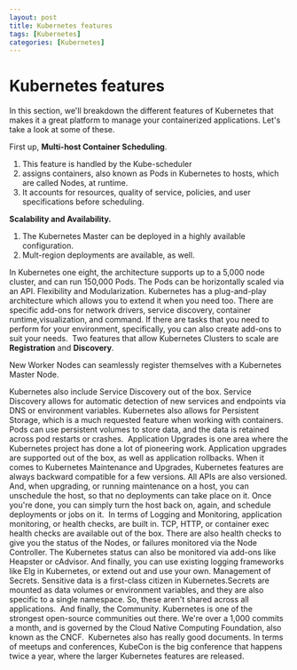 ```yaml
---
layout: post
title: Kubernetes features
tags: [Kubernetes]
categories: [Kubernetes]
---
```

# Kubernetes features


In this section, we'll breakdown the different features of Kubernetes that makes it a great platform to manage your containerized applications. Let's take a look at some of these.

First up, **Multi-host Container Scheduling**.
1. This feature is handled by the Kube-scheduler
2. assigns containers, also known as Pods in Kubernetes to hosts, which are called Nodes, at runtime.
3. It accounts for resources, quality of service, policies, and user specifications before scheduling.

**Scalability and Availability.**
1. The Kubernetes Master can be deployed in a highly available configuration. 
2. Mult-region deployments are available, as well.

In Kubernetes one eight, the architecture supports up to a 5,000 node cluster, and can run 150,000 Pods. The Pods can be horizontally scaled via an API. Flexibility and Modularization. Kubernetes has a plug-and-play architecture which allows you to extend it when you need too.
There are specific add-ons for network drivers, service discovery, container runtime,visualization, and command. If there are tasks that you need to perform for your environment, specifically, you can also create add-ons to suit your needs. 
Two features that allow Kubernetes Clusters to scale are **Registration** and **Discovery**.


New Worker Nodes can seamlessly register themselves with a Kubernetes Master Node.

Kubernetes also include Service Discovery out of the box. Service Discovery allows for automatic detection of new services and endpoints via DNS or environment variables.
Kubernetes also allows for Persistent Storage, which is a much requested feature when working with containers. 
Pods can use persistent volumes to store data, and the data is retained across pod restarts or crashes. 
Application Upgrades is one area where the Kubernetes project has done a lot of pioneering work. Application upgrades are supported out of the box, as well as application rollbacks. When it comes to Kubernetes Maintenance and Upgrades, Kubernetes features are always backward compatible for a few versions.
All APIs are also versioned. And, when upgrading, or running maintenance on a host, you can unschedule the host, so that no deployments can take place on it. Once you're done, you can simply turn the host back on, again, and schedule deployments or jobs on it. 
In terms of Logging and Monitoring, application monitoring, or health checks, are built in. TCP, HTTP, or container exec health checks are available out of the box. There are also health checks to give you the status of the Nodes, or failures monitored via the Node Controller.
The Kubernetes status can also be monitored via add-ons like Heapster or cAdvisor. And finally, you can use existing logging frameworks like Elg in Kubernetes, or extend out and use your own. Management of Secrets. Sensitive data is a first-class citizen in Kubernetes.Secrets are mounted as data volumes or environment variables, and they are also specific to a single namespace. So, these aren't shared across all applications. 
And finally, the Community. Kubernetes is one of the strongest open-source communities out there. We're over a 1,000 commits a month, and is governed by the Cloud Native Computing Foundation, also known as the CNCF.
 Kubernetes also has really good documents. In terms of meetups and conferences, KubeCon is the big conference that happens twice a year, where the larger Kubernetes features are released.
